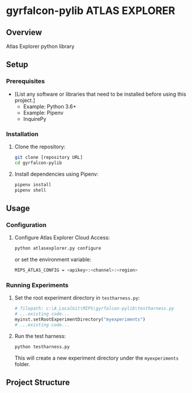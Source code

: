 # gyrfalcon-pylib  ATLAS EXPLORER

## Overview

Atlas Explorer python library

## Setup

### Prerequisites

*   [List any software or libraries that need to be installed before using this project.]
    *   Example: Python 3.6+
    *   Example: Pipenv
    *   InquirePy

### Installation

1.  Clone the repository:

    ```bash
    git clone [repository URL]
    cd gyrfalcon-pylib
    ```

2.  Install dependencies using Pipenv:

    ```bash
    pipenv install
    pipenv shell
    ```

## Usage

### Configuration

1.  Configure Atlas Explorer Cloud Access:

    ```bash
    python atlasexplorer.py configure
    ```

    or set the environment variable:

    ```bash
    MIPS_ATLAS_CONFIG = <apikey>:<channel>:<region>
    ```

### Running Experiments

1.  Set the root experiment directory in `testharness.py`:

    ```python
    # filepath: c:\A_LocalGit\MIPS\gyrfalcon-pylib\testharness.py
    # ...existing code...
    myinst.setRootExperimentDirectory("myexperiments")
    # ...existing code...
    ```

2.  Run the test harness:

    ```bash
    python testharness.py
    ```

    This will create a new experiment directory under the `myexperiments` folder.

## Project Structure
